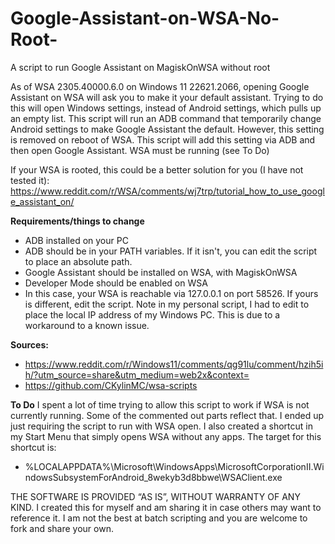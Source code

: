 # Google-Assistant-on-WSA-No-Root-

A script to run Google Assistant on MagiskOnWSA without root

As of WSA 2305.40000.6.0 on Windows 11 22621.2066, opening Google Assistant on WSA will ask you to make it your default assistant. Trying to do this will open Windows settings, instead of Android settings, which pulls up an empty list. 
This script will run an ADB command that temporarily change Android settings to make Google Assistant the default. However, this setting is removed on reboot of WSA. This script will add this setting via ADB and then open Google Assistant. WSA must be running (see To Do)

If your WSA is rooted, this could be a better solution for you (I have not tested it):
https://www.reddit.com/r/WSA/comments/wj7trp/tutorial_how_to_use_google_assistant_on/

**Requirements/things to change**
* ADB installed on your PC
* ADB should be in your PATH variables. If it isn't, you can edit the script to place an absolute path.
* Google Assistant should be installed on WSA, with MagiskOnWSA
* Developer Mode should be enabled on WSA
* In this case, your WSA is reachable via 127.0.0.1 on port 58526. If yours is different, edit the script. Note in my personal script, I had to edit to place the local IP address of my Windows PC. This is due to a workaround to a known issue.

**Sources:**
* https://www.reddit.com/r/Windows11/comments/qg91lu/comment/hzih5ih/?utm_source=share&utm_medium=web2x&context=
* https://github.com/CKylinMC/wsa-scripts

**To Do**
I spent a lot of time trying to allow this script to work if WSA is not currently running. Some of the commented out parts reflect that. I ended up just requiring the script to run with WSA open.
I also created a shortcut in my Start Menu that simply opens WSA without any apps. The target for this shortcut is:
* %LOCALAPPDATA%\Microsoft\WindowsApps\MicrosoftCorporationII.WindowsSubsystemForAndroid_8wekyb3d8bbwe\WSAClient.exe

THE SOFTWARE IS PROVIDED “AS IS”, WITHOUT WARRANTY OF ANY KIND. I created this for myself and am sharing it in case others may want to reference it. I am not the best at batch scripting and you are welcome to fork and share your own.
